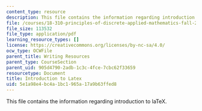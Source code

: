 ```yaml
---
content_type: resource
description: This file contains the information regarding introduction to laTeX.
file: /courses/18-310-principles-of-discrete-applied-mathematics-fall-2013/5e1a98e4bc4a1bc1965a17a9b63ffed8_MIT18_310F13_intro.pdf
file_size: 113532
file_type: application/pdf
learning_resource_types: []
license: https://creativecommons.org/licenses/by-nc-sa/4.0/
ocw_type: OCWFile
parent_title: Writing Resources
parent_type: CourseSection
parent_uid: 905d4790-2adb-1c3c-4fce-7cbc62f33659
resourcetype: Document
title: Introduction to Latex
uid: 5e1a98e4-bc4a-1bc1-965a-17a9b63ffed8
---
```

This file contains the information regarding introduction to laTeX.